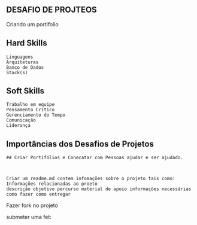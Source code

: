 ## DESAFIO DE PROJTEOS
Criando um portifolio

## Hard Skills
    Linguagens
    Arquiteturas
    Banco de Dados
    Stack(s)


## Soft Skills
    Trabalho em equipe
    Pensamento Crítico
    Gerenciamento do Tempo
    Comunicação
    Liderança

## Importâncias dos Desafios de Projetos
    ## Criar Portifólios e Conecatar com Pessoas ajudar e ser ajudado.

   

    Criar um readme.md contem infomações sobre o projeto tais como:
    Informações relacionadas ao proeto
    descrição objetivo percurso material de apoio informações necessárias como fazer como entregar


 Fazer fork no projeto 

 submeter uma fet:



